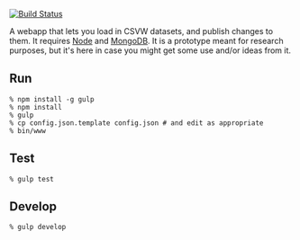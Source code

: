 [![Build Status](https://travis-ci.org/umd-mith/csvwww.svg)](http://travis-ci.org/umd-mith/csvwww)

A webapp that lets you load in CSVW datasets, and publish changes to them. It requires 
[Node](http://nodejs.org) and [MongoDB](http://mongodb.org). It is a prototype meant for
research purposes, but it's here in case you might get some use and/or ideas from it.

## Run

    % npm install -g gulp
    % npm install
    % gulp
    % cp config.json.template config.json # and edit as appropriate
    % bin/www

## Test

    % gulp test

## Develop

    % gulp develop